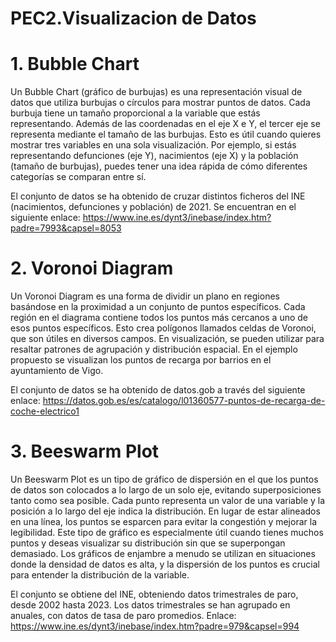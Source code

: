 # PEC2.Visualizacion de Datos

# 1. Bubble Chart
Un Bubble Chart (gráfico de burbujas) es una representación visual de datos que utiliza burbujas o círculos para mostrar puntos de datos. Cada burbuja tiene un tamaño proporcional a la variable que estás representando. Además de las coordenadas en el eje X e Y, el tercer eje se representa mediante el tamaño de las burbujas. Esto es útil cuando quieres mostrar tres variables en una sola visualización. Por ejemplo, si estás representando defunciones (eje Y), nacimientos (eje X) y la población (tamaño de burbujas), puedes tener una idea rápida de cómo diferentes categorías se comparan entre sí.

El conjunto de datos se ha obtenido de cruzar distintos ficheros del INE (nacimientos, defunciones y población) de 2021. 
Se encuentran en el siguiente enlace: https://www.ine.es/dynt3/inebase/index.htm?padre=7993&capsel=8053

# 2. Voronoi Diagram
Un Voronoi Diagram es una forma de dividir un plano en regiones basándose en la proximidad a un conjunto de puntos específicos. Cada región en el diagrama contiene todos los puntos más cercanos a uno de esos puntos específicos. Esto crea polígonos llamados celdas de Voronoi, que son útiles en diversos campos. En visualización, se pueden utilizar para resaltar patrones de agrupación y distribución espacial. En el ejemplo propuesto se visualizan los puntos de recarga por barrios en el ayuntamiento de Vigo.

El conjunto de datos se ha obtenido de datos.gob a través del siguiente enlace: https://datos.gob.es/es/catalogo/l01360577-puntos-de-recarga-de-coche-electrico1

# 3. Beeswarm Plot
Un Beeswarm Plot es un tipo de gráfico de dispersión en el que los puntos de datos son colocados a lo largo de un solo eje, evitando superposiciones tanto como sea posible. Cada punto representa un valor de una variable y la posición a lo largo del eje indica la distribución. En lugar de estar alineados en una línea, los puntos se esparcen para evitar la congestión y mejorar la legibilidad. Este tipo de gráfico es especialmente útil cuando tienes muchos puntos y deseas visualizar su distribución sin que se superpongan demasiado. Los gráficos de enjambre a menudo se utilizan en situaciones donde la densidad de datos es alta, y la dispersión de los puntos es crucial para entender la distribución de la variable.

El conjunto se obtiene del INE, obteniendo datos trimestrales de paro, desde 2002 hasta 2023. Los datos trimestrales se han agrupado en anuales, con datos de tasa de paro promedios.
Enlace: https://www.ine.es/dynt3/inebase/index.htm?padre=979&capsel=994
